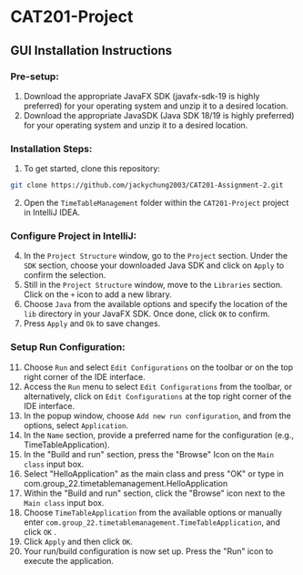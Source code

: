 # CAT201-Project

## GUI Installation Instructions

### Pre-setup:

1. Download the appropriate JavaFX SDK (javafx-sdk-19 is highly preferred) for your operating system and unzip it to a desired location.
2. Download the appropriate JavaSDK (Java SDK 18/19 is highly preferred) for your operating system and unzip it to a desired location.

### Installation Steps:

1. To get started, clone this repository:

```bash
git clone https://github.com/jackychung2003/CAT201-Assignment-2.git
```
2. Open the `TimeTableManagement` folder within the `CAT201-Project` project in IntelliJ IDEA.


### Configure Project in IntelliJ:
4.  In the `Project Structure` window, go to the `Project` section. Under the `SDK` section, choose your downloaded Java SDK and click on `Apply` to confirm the selection.
5.  Still in the `Project Structure` window, move to the `Libraries` section. Click on the `+` icon to add a new library.
6.  Choose `Java` from the available options and specify the location of the `lib` directory in your JavaFX SDK. Once done, click `OK` to confirm.
10. Press `Apply` and `Ok` to save changes.

### Setup Run Configuration:
11. Choose `Run` and select `Edit Configurations` on the toolbar or on the top right corner of the IDE interface.
12. Access the `Run` menu to select `Edit Configurations` from the toolbar, or alternatively, click on `Edit Configurations` at the top right corner of the IDE interface.
13. In the popup window, choose `Add new run configuration`, and from the options, select `Application`.
14. In the `Name` section, provide a preferred name for the configuration (e.g., TimeTableApplication).
15. In the "Build and run" section, press the "Browse" Icon on the `Main class` input box.
16. Select "HelloApplication" as the main class and press "OK" or type in com.group_22.timetablemanagement.HelloApplication
17. Within the "Build and run" section, click the "Browse" icon next to the `Main class` input box.
16. Choose `TimeTableApplication` from the available options or manually enter `com.group_22.timetablemanagement.TimeTableApplication`, and click `OK` .
17. Click `Apply` and then click `OK`.
18. Your run/build configuration is now set up. Press the "Run" icon to execute the application.


